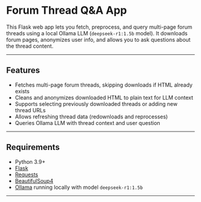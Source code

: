 # Forum Thread Q&A App

This Flask web app lets you fetch, preprocess, and query multi-page forum threads using a local Ollama LLM (`deepseek-r1:1.5b` model). It downloads forum pages, anonymizes user info, and allows you to ask questions about the thread content.

---

## Features

- Fetches multi-page forum threads, skipping downloads if HTML already exists
- Cleans and anonymizes downloaded HTML to plain text for LLM context
- Supports selecting previously downloaded threads or adding new thread URLs
- Allows refreshing thread data (redownloads and reprocesses)
- Queries Ollama LLM with thread context and user question

---

## Requirements

- Python 3.9+
- [Flask](https://flask.palletsprojects.com/)
- [Requests](https://docs.python-requests.org/)
- [BeautifulSoup4](https://www.crummy.com/software/BeautifulSoup/)
- [Ollama](https://ollama.com/) running locally with model `deepseek-r1:1.5b`

---
